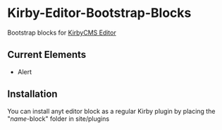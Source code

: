 # Kirby-Editor-Bootstrap-Blocks

Bootstrap blocks for [KirbyCMS Editor](https://github.com/getkirby/editor)

## Current Elements

- Alert

## Installation

You can install anyt editor block as a regular Kirby plugin by placing the "*name*-block" folder in site/plugins
